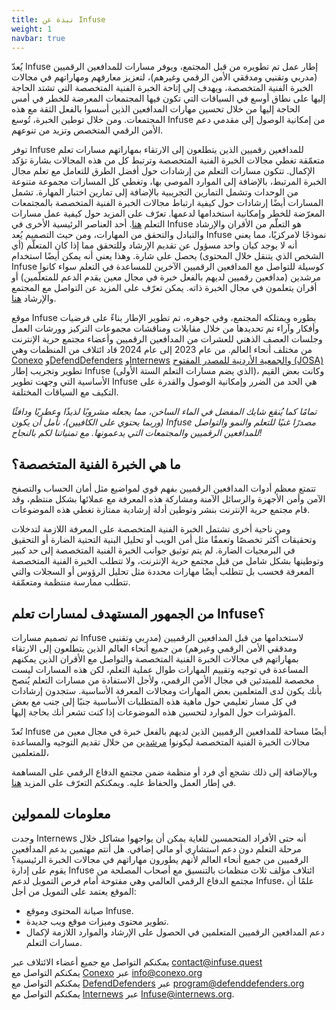 ```yaml
---
title: نبذة عن Infuse
weight: 1
navbar: true
---
```



 يُعدّ Infuse إطار عمل تم تطويره من قبل المجتمع، ويوفر مسارات للمدافعين الرقميين (مدربي وتقنيي ومدققي الأمن الرقمي وغيرهم)، لتعزيز معارفهم ومهاراتهم في مجالات الخبرة الفنية المتخصصة، ويهدف إلى إتاحة الخبرة الفنية المتخصصة التي تشتد الحاجة إليها على نطاق أوسع في السياقات التي تكون فيها المجتمعات المعرضة للخطر في أمس الحاجة إليها من خلال تحسين مهارات المدافعين الذين أسسوا بالفعل الثقة مع هذه المجتمعات. ومن خلال توطين الخبرة، تُوسع Infuse من إمكانية الوصول إلى مقدمي دعم الأمن الرقمي المتخصص وتزيد من تنوعهم.

توفر Infuse للمدافعين رقميين الذين يتطلعون إلى الارتقاء بمهاراتهم مسارات تعلم متعمّقة تغطي مجالات الخبرة الفنية المتخصصة وترتبط كل من هذه المجالات بشارة تؤكد الإكمال. تتكون مسارات التعلم من إرشادات حول أفضل الطرق للتعامل مع تعلم مجال الخبرة المرتبط، بالإضافة إلى الموارد الموصى بها، وتغطي كل المسارات مجموعة متنوعة من الوحدات وتشمل التمارين التجريبية بالإضافة إلى تمارين اختبار المهارة. تشمل المسارات أيضًا إرشادات حول كيفية ارتباط مجالات الخبرة الفنية المتخصصة بالمجتمعات المعرّضة للخطر وإمكانية استخدامها لدعمها.  تعرّف على المزيد حول كيفية عمل مسارات التعلم [هنا](https://infuse.quest/en/how/). أحد العناصر الرئيسية الأخرى في Infuse هو التعلّم من الأقران والإرشاد والتبادل والتحقق من المهارات، ومن حيث التصميم يُعد Infuse نموذجًا لامركزيًا، مما يعني أنه لا يوجد كيان واحد مسؤول عن تقديم الإرشاد وللتحقق مما إذا كان المتعلّم (أي الشخص الذي يتنقل خلال المحتوى) يحصل على شارة. وهذا يعني أنه يمكن أيضًا استخدام Infuse كوسيلة للتواصل مع المدافعين الرقميين الآخرين للمساعدة في التعلم سواء كانوا مرشدين (مدافعين رقميين لديهم بالفعل خبرة في مجال معين يقدم الدعم للمتعلّمين) أو أقران يتعلمون في مجال الخبرة ذاته. يمكن تعرّف على المزيد عن التواصل مع المجتمع والإرشاد [هنا](https://infuse.quest/en/community/).

موقع Infuse يطوره ويمتلكه المجتمع، وفي جوهره، تم تطوير الإطار بناءً على فرضيات وأفكار وآراء تم تحديدها من خلال مقابلات ومناقشات مجموعات التركيز وورشات العمل وجلسات العصف الذهني للعشرات من المدافعين الرقميين وأعضاء مجتمع حرية الإنترنت من مختلف أنحاء العالم. من عام 2023 إلى عام 2024 قاد ائتلاف من المنظمات وهي [Conexo](https://conexo.org/en/home/) و[DefendDefenders](https://defenddefenders.org/) و[Internews](https://internews.org/) و[الجمعية الأردنية للمصدر المفتوح (JOSA)](https://josa.ngo/) تطوير وتجريب إطار Infuse (الذي يضم مسارات التعلم الستة الأولى)، وكانت بعض القيم الأساسية التي وجهت تطوير Infuse هي الحد من الضرر وإمكانية الوصول والقدرة على التكيف مع السياقات المختلفة.

*تمامًا كما يُنقع شايك المفضل في الماء الساخن، مما يجعله مشروبًا لذيذًا وعطريًا ودافئًا (وربما يحتوي على الكافيين)، نأمل أن يكون Infuse مصدرًا غنيًا للتعلم والنمو والتواصل للمدافعين الرقميين والمجتمعات التي يدعمونها. مع تمنياتنا لكم بالنجاح\!*

## **ما هي الخبرة الفنية المتخصصة؟**

تتمتع معظم أدوات المدافعين الرقميين بفهم قوي لمواضيع مثل أمان الحساب والتصفح الآمن وأمن الأجهزة والرسائل الآمنة ومشاركة هذه المعرفة مع عملائها بشكل منتظم، وقد قام مجتمع حرية الإنترنت بنشر وتوطين أدلة إرشادية ممتازة تغطي هذه الموضوعات.

ومن ناحية أخرى تشتمل الخبرة الفنية المتخصصة على المعرفة اللازمة لتدخلات وتحقيقات أكثر تخصصًا وتعمقًا مثل أمن الويب أو تحليل البنية التحتية الضارة أو التحقيق في البرمجيات الضارة. لم يتم توثيق جوانب الخبرة الفنية المتخصصة إلى حد كبير وتوطينها بشكل شامل من قبل مجتمع حرية الإنترنت، ولا تتطلب الخبرة الفنية المتخصصة المعرفة فحسب بل تتطلب أيضًا مهارات محددة مثل تحليل الرؤوس أو السجلات والتي تتطلب ممارسة منتظمة ومتعمّقة.

## **من الجمهور المستهدف لمسارات تعلم Infuse؟**

تم تصميم مسارات Infuse لاستخدامها من قبل المدافعين الرقميين (مدربي وتقنيي ومدققي الأمن الرقمي وغيرهم) من جميع أنحاء العالم الذين يتطلعون إلى الارتقاء بمهاراتهم في مجالات الخبرة الفنية المتخصصة والتواصل مع الأقران الذين يمكنهم المساعدة في توجيه وتقييم المهارات طوال عملية التعلم، لكن هذه المسارات ليست مخصصة للمبتدئين في مجال الأمن الرقمي، ولأجل الاستفادة من مسارات التعلم يُنصح بأنك يكون لدى المتعلمين بعض المهارات ومجالات المعرفة الأساسية. ستجدون إرشادات في كل مسار تعليمي حول ماهية هذه المتطلبات الأساسية جنبًا إلى جنب مع بعض المؤشرات حول الموارد لتحسين هذه الموضوعات إذا كنت تشعر أنك بحاجة إليها.

تُعدّ Infuse أيضًا مساحة للمدافعين الرقميين الذين لديهم بالفعل خبرة في مجال معين من مجالات الخبرة الفنية المتخصصة ليكونوا [مرشدين](https://infuse.quest/en/community/) من خلال تقديم التوجيه والمساعدة للمتعلمين،

وبالإضافة إلى ذلك نشجع أي فرد أو منظمة ضمن مجتمع الدفاع الرقمي على المساهمة في إطار العمل والحفاظ عليه. ويمكنكم التعرّف على المزيد [هنا](https://infuse.quest/en/contribute/).

## **معلومات للممولين**

وجدت Internews أنه حتى الأفراد المتحمسين للغاية يمكن أن يواجهوا مشاكل خلال مرحلة التعلم دون دعم استشاري أو مالي إضافي. هل أنتم مهتمين بدعم المدافعين الرقميين من جميع أنحاء العالم لأنهم يطورون مهاراتهم في مجالات الخبرة الرئيسية؟ يقوم على إدارة Infuse ائتلاف مؤلف ثلاث منظمات بالتنسيق مع أصحاب المصلحة من مجتمع الدفاع الرقمي العالمي وهي مفتوحة أمام فرص التمويل لدعم Infuse، علمًا أن الموقع يعتمد على التمويل من أجل:

* صيانة المحتوى وموقع Infuse.  
* تطوير محتوى وميزات موقع ويب جديدة.  
* دعم المدافعين الرقميين المتعلمين في الحصول على الإرشاد والموارد اللازمة لإكمال مسارات التعلم.

يمكنكم التواصل مع جميع أعضاء الائتلاف عبر contact@infuse.quest  
يمكنكم التواصل مع [Conexo](https://conexo.org/en/home/) عبر info@conexo.org  
يمكنكم التواصل مع [DefendDefenders](https://defenddefenders.org/) عبر program@defenddefenders.org  
يمكنكم التواصل مع [Internews](https://internews.org/) عبر Infuse@internews.org.


